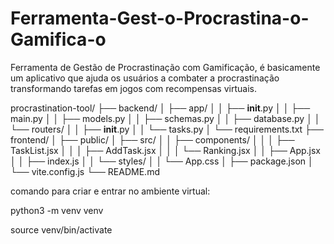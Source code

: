 # Ferramenta-Gest-o-Procrastina-o-Gamifica-o
Ferramenta de Gestão de Procrastinação com Gamificação, é basicamente um aplicativo que ajuda os usuários a combater a procrastinação transformando tarefas em jogos com recompensas virtuais.

procrastination-tool/
├── backend/
│   ├── app/
│   │   ├── __init__.py
│   │   ├── main.py
│   │   ├── models.py
│   │   ├── schemas.py
│   │   ├── database.py
│   │   └── routers/
│   │       ├── __init__.py
│   │       └── tasks.py
│   └── requirements.txt
├── frontend/
│   ├── public/
│   ├── src/
│   │   ├── components/
│   │   │   ├── TaskList.jsx
│   │   │   ├── AddTask.jsx
│   │   │   └── Ranking.jsx
│   │   ├── App.jsx
│   │   ├── index.js
│   │   └── styles/
│   │       └── App.css
│   ├── package.json
│   └── vite.config.js
└── README.md



comando para criar e entrar no ambiente virtual:

python3 -m venv venv

source venv/bin/activate
